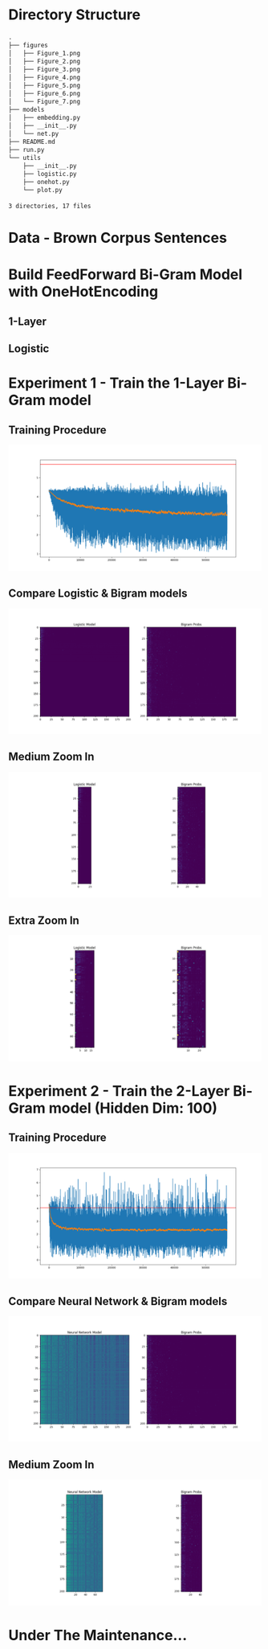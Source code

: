 # Directory Structure
```text
.
├── figures
│   ├── Figure_1.png
│   ├── Figure_2.png
│   ├── Figure_3.png
│   ├── Figure_4.png
│   ├── Figure_5.png
│   ├── Figure_6.png
│   └── Figure_7.png
├── models
│   ├── embedding.py
│   ├── __init__.py
│   └── net.py
├── README.md
├── run.py
└── utils
    ├── __init__.py
    ├── logistic.py
    ├── onehot.py
    └── plot.py

3 directories, 17 files

```


# Data - Brown Corpus Sentences

# Build FeedForward Bi-Gram Model with OneHotEncoding

## 1-Layer
## Logistic


# Experiment 1 - Train the 1-Layer Bi-Gram model
## Training Procedure
![](figures/Figure_1.png)

## Compare Logistic & Bigram models
![](figures/Figure_2.png)
## Medium Zoom In
![](figures/Figure_3.png)
## Extra Zoom In
![](figures/Figure_4.png)



# Experiment 2 - Train the 2-Layer Bi-Gram model (Hidden Dim: 100)
## Training Procedure
![](figures/Figure_5.png)

## Compare Neural Network & Bigram models
![](figures/Figure_6.png)
## Medium Zoom In
![](figures/Figure_7.png)







# Under The Maintenance...